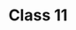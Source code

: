 ---
layout: default
title: Class 11
nav_order: 2
description: ""
has_children: true
parent: Home
---